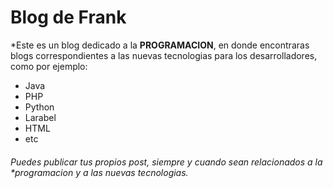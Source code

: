 # Blog de Frank
*Este es un blog dedicado a la **PROGRAMACION**, en donde encontraras blogs correspondientes a las nuevas tecnologias para los desarrolladores, como por ejemplo:
- Java
- PHP
- Python
- Larabel
- HTML
- etc

###### Puedes publicar tus propios post, siempre y cuando sean relacionados a la *programacion y a las nuevas tecnologias.
